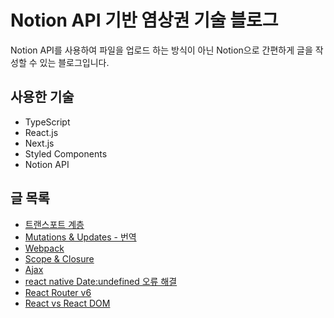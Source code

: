 # Notion API 기반 염상권 기술 블로그

Notion API를 사용하여 파일을 업로드 하는 방식이 아닌 Notion으로 간편하게 글을 작성할 수 있는 블로그입니다.

## 사용한 기술

- TypeScript
- React.js
- Next.js
- Styled Components
- Notion API

## 글 목록

- [트랜스포트 계층](https://www.yeummy-blog.com/post/b81473b5-43fc-4f13-b428-583fe51dab5a)
- [Mutations & Updates - 번역](https://www.yeummy-blog.com/post/df29c9f8-7006-470d-bd1d-1344214e7480)
- [Webpack](https://www.yeummy-blog.com/post/d624ea50-6947-4f8d-9f0f-97f5989b9849)
- [Scope & Closure](https://www.yeummy-blog.com/post/09856ec5-14ed-47c7-a108-24770625affb)
- [Ajax](https://www.yeummy-blog.com/post/8fff75f4-8213-4473-9f60-f4864082dcb1)
- [react native Date:undefined 오류 해결](https://www.yeummy-blog.com/post/ba94ae19-d2cf-4e25-bd9b-9e55a5a893dd)
- [React Router v6](https://www.yeummy-blog.com/post/fc62856a-cd61-499c-97c5-667944a8e572)
- [React vs React DOM](https://www.yeummy-blog.com/post/c747fb32-76ee-498b-9767-8881f500282d)